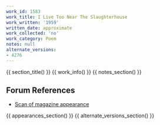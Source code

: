```yaml
---
work_id: 1583
work_title: I Live Too Near The Slaughterhouse
work_written: '1959'
written_date: approximate
work_collected: 'no'
work_category: Poem
notes: null
alternate_versions:
- 4276
---
```


{{ section_title() }}
{{ work_info() }}
{{ notes_section() }}
## Forum References
- [Scan of magazine appearance](https://bukowskiforum.com/showthread.php?t=360)

{{ appearances_section() }}
{{ alternate_versions_section() }}